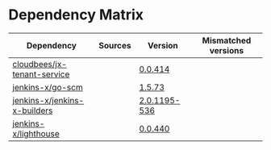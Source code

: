 # Dependency Matrix

Dependency | Sources | Version | Mismatched versions
---------- | ------- | ------- | -------------------
[cloudbees/jx-tenant-service](https://github.com/cloudbees/jx-tenant-service) |  | [0.0.414](https://github.com/cloudbees/jx-tenant-service/releases/tag/v0.0.414) | 
[jenkins-x/go-scm](https://github.com/jenkins-x/go-scm) |  | [1.5.73]() | 
[jenkins-x/jenkins-x-builders](https://github.com/jenkins-x/jenkins-x-builders) |  | [2.0.1195-536]() | 
[jenkins-x/lighthouse](https://github.com/jenkins-x/lighthouse) |  | [0.0.440]() | 
